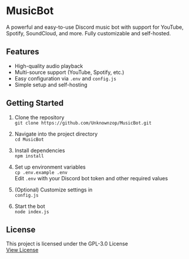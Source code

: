 # MusicBot

A powerful and easy-to-use Discord music bot with support for YouTube, Spotify, SoundCloud, and more. Fully customizable and self-hosted.

## Features

- High-quality audio playback  
- Multi-source support (YouTube, Spotify, etc.)  
- Easy configuration via `.env` and `config.js`  
- Simple setup and self-hosting  

## Getting Started

1. Clone the repository  
   ``git clone https://github.com/Unknownzop/MusicBot.git``

2. Navigate into the project directory  
   ``cd MusicBot``

3. Install dependencies  
   ``npm install``

4. Set up environment variables  
   ``cp .env.example .env``  
   Edit ``.env`` with your Discord bot token and other required values

5. (Optional) Customize settings in  
   ``config.js``

6. Start the bot  
   ``node index.js``

## License

This project is licensed under the GPL-3.0 License  
[View License](https://github.com/Unknownzop/MusicBot/blob/main/LICENSE)
